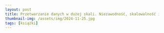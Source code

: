 ```yaml
---
layout: post
title: Przetwarzanie danych w dużej skali. Niezawodność, skalowalność i łatwość konserwacji systemów - Martin Kleppmann
thumbnail-img: /assets/img/2024-11-25.jpg
tags: [książki]
---
```

